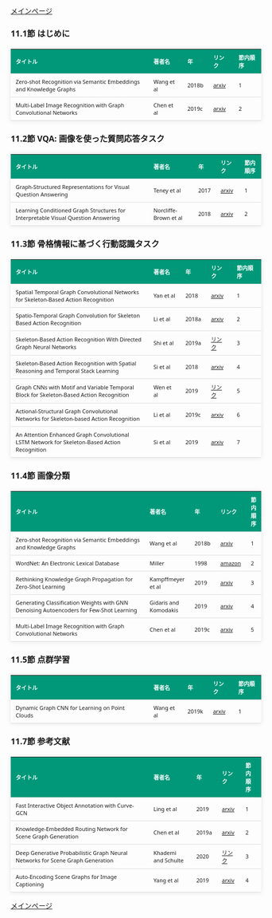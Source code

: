 
<html lang="ja">
<head>
<meta charset="UTF-8">
<title>参考文献リスト</title>
<link rel="stylesheet" type="text/css" href="https://cdn.datatables.net/1.10.24/css/jquery.dataTables.css">
<script type="text/javascript" src="https://code.jquery.com/jquery-3.5.1.js"></script>
<script type="text/javascript" src="https://cdn.datatables.net/1.10.24/js/jquery.dataTables.js"></script>
<style>
    body {
        font-family: 'Verdana', 'Segoe UI', Tahoma, Geneva, Verdana, sans-serif;
    }
    h2 {
        color: #333;
    }
    table {
        width: 100%;
        max-width: 100%;
        border-collapse: collapse;
        margin-top: 20px;
        box-shadow: 0 0 10px rgba(0, 0, 0, 0.1);
    }
    th, td {
        padding: 8px 10px;
        text-align: left;
        border-bottom: 1px solid #ddd;
        font-size: 11px;
    }
    th {
        background-color: #009879;
        color: #ffffff;
    }
    tr:hover {
        background-color: #f5f5f5;
    }
    /* 1番目の列の幅を55%に設定 */
    table.display td:nth-child(1),
    table.display th:nth-child(1) {
        width: 55%;
    }

    /* 2番目の列の幅を25%に設定 */
    table.display td:nth-child(2),
    table.display th:nth-child(2) {
        width: 25%;
    }
</style>
</head>
<body>

<a href="../">メインページ</a>

<h3>11.1節 はじめに</h3>
<table class="dataframe display">
  <thead>
    <tr style="text-align: right;">
      <th>タイトル</th>
      <th>著者名</th>
      <th>年</th>
      <th>リンク</th>
      <th>節内順序</th>
    </tr>
  </thead>
  <tbody>
    <tr>
      <td>Zero-shot Recognition via Semantic Embeddings and Knowledge Graphs</td>
      <td>Wang et al</td>
      <td>2018b</td>
      <td><a href="https://arxiv.org/abs/1803.08035" target="_blank">arxiv</a></td>
      <td>1</td>
    </tr>
    <tr>
      <td>Multi-Label Image Recognition with Graph Convolutional Networks</td>
      <td>Chen et al</td>
      <td>2019c</td>
      <td><a href="https://arxiv.org/abs/1904.03582" target="_blank">arxiv</a></td>
      <td>2</td>
    </tr>
  </tbody>
</table>
<h3>11.2節 VQA: 画像を使った質問応答タスク</h3>
<table class="dataframe display">
  <thead>
    <tr style="text-align: right;">
      <th>タイトル</th>
      <th>著者名</th>
      <th>年</th>
      <th>リンク</th>
      <th>節内順序</th>
    </tr>
  </thead>
  <tbody>
    <tr>
      <td>Graph-Structured Representations for Visual Question Answering</td>
      <td>Teney et al</td>
      <td>2017</td>
      <td><a href="https://arxiv.org/abs/1609.05600" target="_blank">arxiv</a></td>
      <td>1</td>
    </tr>
    <tr>
      <td>Learning Conditioned Graph Structures for Interpretable Visual Question Answering</td>
      <td>Norcliffe-Brown et al</td>
      <td>2018</td>
      <td><a href="https://arxiv.org/abs/1806.07243" target="_blank">arxiv</a></td>
      <td>2</td>
    </tr>
  </tbody>
</table>
<h3>11.3節 骨格情報に基づく行動認識タスク</h3>
<table class="dataframe display">
  <thead>
    <tr style="text-align: right;">
      <th>タイトル</th>
      <th>著者名</th>
      <th>年</th>
      <th>リンク</th>
      <th>節内順序</th>
    </tr>
  </thead>
  <tbody>
    <tr>
      <td>Spatial Temporal Graph Convolutional Networks for Skeleton-Based Action Recognition</td>
      <td>Yan et al</td>
      <td>2018</td>
      <td><a href="https://arxiv.org/abs/1801.07455" target="_blank">arxiv</a></td>
      <td>1</td>
    </tr>
    <tr>
      <td>Spatio-Temporal Graph Convolution for Skeleton Based Action Recognition</td>
      <td>Li et al</td>
      <td>2018a</td>
      <td><a href="https://arxiv.org/abs/1802.09834" target="_blank">arxiv</a></td>
      <td>2</td>
    </tr>
    <tr>
      <td>Skeleton-Based Action Recognition With Directed Graph Neural Networks</td>
      <td>Shi et al</td>
      <td>2019a</td>
      <td><a href="https://openaccess.thecvf.com/content_CVPR_2019/html/Shi_Skeleton-Based_Action_Recognition_With_Directed_Graph_Neural_Networks_CVPR_2019_paper.html" target="_blank">リンク</a></td>
      <td>3</td>
    </tr>
    <tr>
      <td>Skeleton-Based Action Recognition with Spatial Reasoning and Temporal Stack Learning</td>
      <td>Si et al</td>
      <td>2018</td>
      <td><a href="https://arxiv.org/abs/1805.02335" target="_blank">arxiv</a></td>
      <td>4</td>
    </tr>
    <tr>
      <td>Graph CNNs with Motif and Variable Temporal Block for Skeleton-Based Action Recognition</td>
      <td>Wen et al</td>
      <td>2019</td>
      <td><a href="https://ojs.aaai.org/index.php/AAAI/article/view/4929" target="_blank">リンク</a></td>
      <td>5</td>
    </tr>
    <tr>
      <td>Actional-Structural Graph Convolutional Networks for Skeleton-based Action Recognition</td>
      <td>Li et al</td>
      <td>2019c</td>
      <td><a href="https://arxiv.org/abs/1904.12659" target="_blank">arxiv</a></td>
      <td>6</td>
    </tr>
    <tr>
      <td>An Attention Enhanced Graph Convolutional LSTM Network for Skeleton-Based Action Recognition</td>
      <td>Si et al</td>
      <td>2019</td>
      <td><a href="https://arxiv.org/abs/1902.09130" target="_blank">arxiv</a></td>
      <td>7</td>
    </tr>
  </tbody>
</table>
<h3>11.4節 画像分類</h3>
<table class="dataframe display">
  <thead>
    <tr style="text-align: right;">
      <th>タイトル</th>
      <th>著者名</th>
      <th>年</th>
      <th>リンク</th>
      <th>節内順序</th>
    </tr>
  </thead>
  <tbody>
    <tr>
      <td>Zero-shot Recognition via Semantic Embeddings and Knowledge Graphs</td>
      <td>Wang et al</td>
      <td>2018b</td>
      <td><a href="https://arxiv.org/abs/1803.08035" target="_blank">arxiv</a></td>
      <td>1</td>
    </tr>
    <tr>
      <td>WordNet: An Electronic Lexical Database</td>
      <td>Miller</td>
      <td>1998</td>
      <td><a href="https://www.amazon.co.jp/dp/026206197X" target="_blank">amazon</a></td>
      <td>2</td>
    </tr>
    <tr>
      <td>Rethinking Knowledge Graph Propagation for Zero-Shot Learning</td>
      <td>Kampffmeyer et al</td>
      <td>2019</td>
      <td><a href="https://arxiv.org/abs/1805.11724" target="_blank">arxiv</a></td>
      <td>3</td>
    </tr>
    <tr>
      <td>Generating Classification Weights with GNN Denoising Autoencoders for Few-Shot Learning</td>
      <td>Gidaris and Komodakis</td>
      <td>2019</td>
      <td><a href="https://arxiv.org/abs/1905.01102" target="_blank">arxiv</a></td>
      <td>4</td>
    </tr>
    <tr>
      <td>Multi-Label Image Recognition with Graph Convolutional Networks</td>
      <td>Chen et al</td>
      <td>2019c</td>
      <td><a href="https://arxiv.org/abs/1904.03582" target="_blank">arxiv</a></td>
      <td>5</td>
    </tr>
  </tbody>
</table>
<h3>11.5節 点群学習</h3>
<table class="dataframe display">
  <thead>
    <tr style="text-align: right;">
      <th>タイトル</th>
      <th>著者名</th>
      <th>年</th>
      <th>リンク</th>
      <th>節内順序</th>
    </tr>
  </thead>
  <tbody>
    <tr>
      <td>Dynamic Graph CNN for Learning on Point Clouds</td>
      <td>Wang et al</td>
      <td>2019k</td>
      <td><a href="https://arxiv.org/abs/1801.07829" target="_blank">arxiv</a></td>
      <td>1</td>
    </tr>
  </tbody>
</table>
<h3>11.7節 参考文献</h3>
<table class="dataframe display">
  <thead>
    <tr style="text-align: right;">
      <th>タイトル</th>
      <th>著者名</th>
      <th>年</th>
      <th>リンク</th>
      <th>節内順序</th>
    </tr>
  </thead>
  <tbody>
    <tr>
      <td>Fast Interactive Object Annotation with Curve-GCN</td>
      <td>Ling et al</td>
      <td>2019</td>
      <td><a href="https://arxiv.org/abs/1903.06874" target="_blank">arxiv</a></td>
      <td>1</td>
    </tr>
    <tr>
      <td>Knowledge-Embedded Routing Network for Scene Graph Generation</td>
      <td>Chen et al</td>
      <td>2019a</td>
      <td><a href="https://arxiv.org/abs/1903.03326" target="_blank">arxiv</a></td>
      <td>2</td>
    </tr>
    <tr>
      <td>Deep Generative Probabilistic Graph Neural Networks for Scene Graph Generation</td>
      <td>Khademi and Schulte</td>
      <td>2020</td>
      <td><a href="https://ojs.aaai.org/index.php/AAAI/article/view/6783" target="_blank">リンク</a></td>
      <td>3</td>
    </tr>
    <tr>
      <td>Auto-Encoding Scene Graphs for Image Captioning</td>
      <td>Yang et al</td>
      <td>2019</td>
      <td><a href="https://arxiv.org/abs/1812.02378" target="_blank">arxiv</a></td>
      <td>4</td>
    </tr>
  </tbody>
</table>

<script>
$(document).ready(function() {
    $('.display').DataTable({
     "lengthChange": false,  // Show 10 entriesの選択機能を非表示にする
     "pageLength": 25,  // ページごとに表示する行数を20行に設定
     "info": false,  // "Showing 1 to X of Y entries" の情報テキストを非表示にする
     "order": [],
     "searching": false
    });
});
</script>

<a href="../">メインページ</a>

</body>
</html>